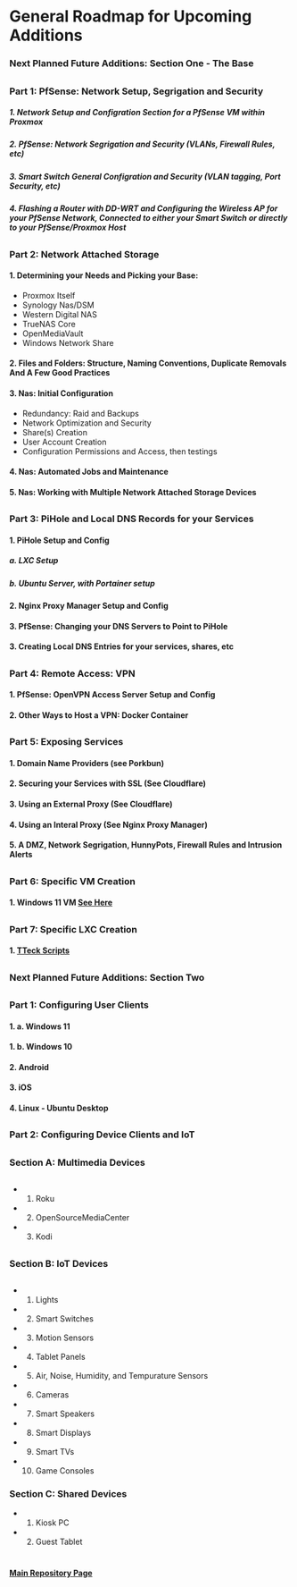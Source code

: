 # General Roadmap for Upcoming Additions

### Next Planned Future Additions: Section One - The Base

##

### Part 1: PfSense: Network Setup, Segrigation and Security

##### 1. Network Setup and Configration Section for a PfSense VM within Proxmox 

##### 2. PfSense: Network Segrigation and Security (VLANs, Firewall Rules, etc) 

##### 3. Smart Switch General Configration and Security (VLAN tagging, Port Security, etc) 

##### 4. Flashing a Router with DD-WRT  and Configuring the Wireless AP for your PfSense Network, Connected to either your Smart Switch or directly to your PfSense/Proxmox Host 

## 

### Part 2: Network Attached Storage

#### 1. Determining your Needs and Picking your Base:

* Proxmox Itself
* Synology Nas/DSM 
* Western Digital NAS
* TrueNAS Core
* OpenMediaVault
* Windows Network Share 

#### 2. Files and Folders: Structure, Naming Conventions, Duplicate Removals And A Few Good Practices  

#### 3. Nas: Initial Configuration

* Redundancy: Raid and Backups
* Network Optimization and Security
* Share(s) Creation 
* User Account Creation
* Configuration Permissions and Access, then testings

#### 4. Nas: Automated Jobs and Maintenance 

#### 5. Nas: Working with Multiple Network Attached Storage Devices

##

### Part 3: PiHole and Local DNS Records for your Services

#### 1. PiHole Setup and Config

##### a. LXC Setup

##### b. Ubuntu Server, with Portainer setup 

#### 2. Nginx Proxy Manager Setup and Config 

#### 3. PfSense: Changing your DNS Servers to Point to PiHole

#### 3. Creating Local DNS Entries for your services, shares, etc 

##

### Part 4: Remote Access: VPN  

#### 1. PfSense: OpenVPN Access Server Setup and Config 

#### 2. Other Ways to Host a VPN: Docker Container 

##

### Part 5: Exposing Services

#### 1. Domain Name Providers (see Porkbun) 

#### 2. Securing your Services with SSL (See Cloudflare) 

#### 3. Using an External Proxy (See Cloudflare) 

#### 4. Using an Interal Proxy (See Nginx Proxy Manager) 

#### 5. A DMZ, Network Segrigation, HunnyPots, Firewall Rules and Intrusion Alerts 

##

### Part 6: Specific VM Creation

#### 1. Windows 11 VM [See Here](https://github.com/mycroftwilde/Lab/tree/main/adds/VM_Windows11)

##

### Part 7: Specific LXC Creation

#### 1. [TTeck Scripts](https://github.com/tteck/Proxmox)

##

### Next Planned Future Additions: Section Two

##

### Part 1: Configuring User Clients

#### 1. a. Windows 11

#### 1. b. Windows 10

#### 2. Android

#### 3. iOS

#### 4. Linux - Ubuntu Desktop 

##

### Part 2: Configuring Device Clients and IoT

##

### Section A: Multimedia Devices

##

* 1. Roku
* 2. OpenSourceMediaCenter
* 3. Kodi 

##

### Section B: IoT Devices

##

* 1. Lights
* 2. Smart Switches
* 3. Motion Sensors 
* 4. Tablet Panels
* 5. Air, Noise, Humidity, and Tempurature Sensors
* 6. Cameras
* 7. Smart Speakers
* 8. Smart Displays
* 9. Smart TVs
* 10. Game Consoles

### Section C: Shared Devices 

* 1. Kiosk PC
* 2. Guest Tablet

#

#### [Main Repository Page](https://github.com/mycroftwilde/portainer_templates)

